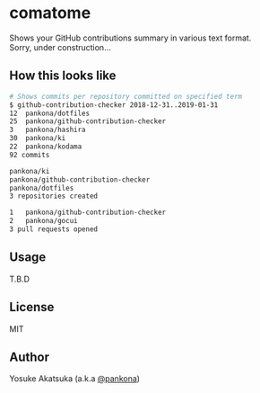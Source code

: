 # comatome

Shows your GitHub contributions summary in various text format.  
Sorry, under construction...

## How this looks like

```bash
# Shows commits per repository committed on specified term
$ github-contribution-checker 2018-12-31..2019-01-31
12	pankona/dotfiles
25	pankona/github-contribution-checker
3	pankona/hashira
30	pankona/ki
22	pankona/kodama
92 commits

pankona/ki
pankona/github-contribution-checker
pankona/dotfiles
3 repositories created

1	pankona/github-contribution-checker
2	pankona/gocui
3 pull requests opened
```

## Usage

T.B.D

## License

MIT

## Author

Yosuke Akatsuka (a.k.a [@pankona](https://github.com/pankona))
